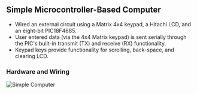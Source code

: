 ## Simple Microcontroller-Based Computer

- Wired an external circuit using a Matrix 4x4 keypad, a Hitachi LCD, and an eight-bit PIC18F4685. 
- User entered data (via the 4x4 Matrix keypad) is sent serially through the PIC's built-in transmit (TX) and receive (RX) functionality. 
- Keypad keys provide functionality for scrolling, back-space, and clearing LCD. 

### Hardware and Wiring
![Simple Computer](https://github.com/user-attachments/assets/423e4db4-d801-46b2-ad69-5dec0d61e083)
